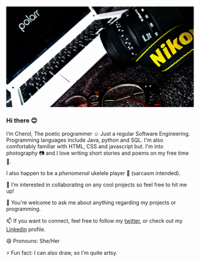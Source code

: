 ![](https://github.com/Cherol08/Cherol08/blob/main/nikon.jpg)

### Hi there 😊

I’m Cherol, The poetic programmer ☺️
Just a regular Software Engineering. Programming languages include Java, python and SQL. I'm also comfortably familiar with HTML, CSS and javascript but. 
I'm into photography :camera: and I love writing short stories and poems
on my free time :memo:. 

I also happen to be a _phenomenal_ ukelele player :guitar: (sarcasm intended).

👯 I’m interested in collaborating on any cool projects so feel free to hit me up!

💬 You're welcome to ask me about anything regarding my projects or programming.

📫 If you want to connect, feel free to follow my [twitter](https://twitter.com/CodeGhoul08), or check out my [Linkedin](https://www.linkedin.com/in/cherol-phoshoko-429aa421a/) profile.



😄 Pronouns: She/Her

⚡ Fun fact: I can also draw, so I'm quite artsy.
